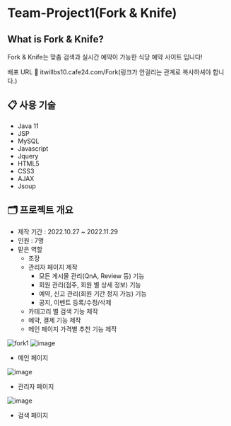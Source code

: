 # Team-Project1(Fork & Knife)

## What is Fork & Knife?

Fork & Knife는 맞춤 검색과 실시간 예약이 가능한 식당 예약 사이트 입니다!

배포 URL 🔗 itwillbs10.cafe24.com/Fork(링크가 안걸리는 관계로 복사하셔야 합니다.)

## :clipboard: 사용 기술

- Java 11 
- JSP 
- MySQL
- Javascript
- Jquery 
- HTML5 
- CSS3
- AJAX
- Jsoup

## 🗂 프로젝트 개요

- 제작 기간 : 2022.10.27 ~ 2022.11.29
- 인원 : 7명
- 맡은 역할
  - 조장
  - 관리자 페이지 제작
    - 모든 게시물 관리(QnA, Review 등) 기능
    - 회원 관리(점주, 회원 별 상세 정보) 기능
    - 예약, 신고 관리(회원 기간 정지 가능) 기능
    - 공지, 이벤트 등록/수정/삭제
  - 카테고리 별 검색 기능 제작
  - 예약, 결제 기능 제작
  - 메인 페이지 가격별 추천 기능 제작

![fork1](https://user-images.githubusercontent.com/67087560/208822862-085570c8-8b67-40d7-b32c-c37e112c4f46.png)
![image](https://user-images.githubusercontent.com/67087560/208823049-f40678e2-f810-4108-9993-b986bc8727d9.png)
- 메인 페이지

![image](https://user-images.githubusercontent.com/67087560/208823204-e8c9ca96-b4f8-47ee-a2a5-d644e2cf5520.png)
- 관리자 페이지

![image](https://user-images.githubusercontent.com/67087560/208823449-defc8268-4c72-4695-a71f-8ef7bb86421e.png)
- 검색 페이지

